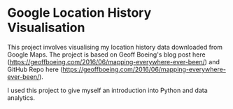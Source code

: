 # Google Location History Visualisation

This project involves visualising my location history data downloaded from Google Maps. The project is based on Geoff Boeing's blog post here (https://geoffboeing.com/2016/06/mapping-everywhere-ever-been/) and GitHub Repo here (https://geoffboeing.com/2016/06/mapping-everywhere-ever-been/).

I used this project to give myself an introduction into Python and data analytics. 

